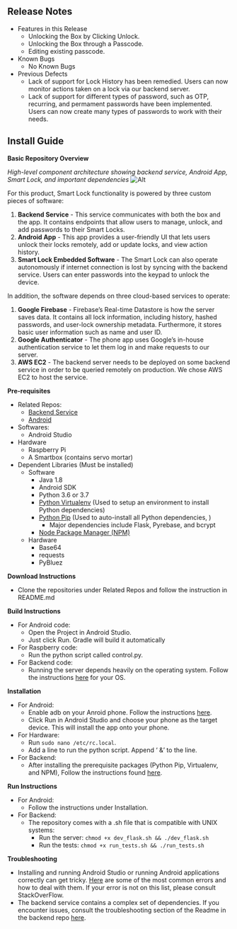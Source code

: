 ## **Release Notes**
* Features in this Release
   * Unlocking the Box by Clicking Unlock.
   * Unlocking the Box through a Passcode.
   * Editing existing passcode.
* Known Bugs
  * No Known Bugs
* Previous Defects
  * Lack of support for Lock History has been remedied. Users can now monitor actions taken on a lock via our backend server.
  * Lack of support for different types of password, such as OTP, recurring, and permament passwords have been implemented. Users can now create many types of passwords to work with their needs.

## **Install Guide**

**Basic Repository Overview**

_High-level component architecture showing backend service, Android App, Smart Lock, and important dependencies_
![Alt](https://i.imgur.com/lL4rEwx.png)

For this product, Smart Lock functionality is powered by three custom pieces of software:
1. **Backend Service** - This service communicates with both the box and the app. It contains endpoints that allow users to manage, unlock, and add passwords to their Smart Locks.
2. **Android App** - This app provides a user-friendly UI that lets users unlock their locks remotely, add or update locks, and view action history.
3. **Smart Lock Embedded Software** - The Smart Lock can also operate autonomously if internet connection is lost by syncing with the backend service. Users can enter passwords into the keypad to unlock the device.

In addition, the software depends on three cloud-based services to operate:
1. **Google Firebase** - Firebase’s Real-time Datastore is how the server saves data. It contains all lock information, including history, hashed passwords, and user-lock ownership metadata. Furthermore, it stores basic user information such as name and user ID.
2. **Google Authenticator** - The phone app uses Google’s in-house authentication service to let them log in and make requests to our server.
3. **AWS EC2** - The backend server needs to be deployed on some backend service in order to be queried remotely on production. We chose AWS EC2 to host the service.

**Pre-requisites**
* Related Repos:
    * [Backend Service](https://github.com/JerAguilon/Junior-Design-Smart-Lock)
    * [Android](https://github.com/myothiha09/SmartBox)
* Softwares:
    * Android Studio
* Hardware
    * Raspberry Pi
    * A Smartbox (contains servo mortar)
* Dependent Libraries (Must be installed)
    * Software
        * Java 1.8
        * Android SDK
        * Python 3.6 or 3.7
        * [Python Virtualenv](https://docs.python-guide.org/dev/virtualenvs/) (Used to setup an environment to install Python dependencies)
        * [Python Pip](https://pypi.org/project/pip/) (Used to auto-install all Python dependencies, )
            * Major dependencies include Flask, Pyrebase, and bcrypt
        * [Node Package Manager (NPM)](https://www.npmjs.com/get-npm)
    * Hardware
        * Base64
        * requests
        * PyBluez


**Download Instructions**
* Clone the repositories under Related Repos and follow the instruction in README.md

**Build Instructions**
* For Android code:
    * Open the Project in Android Studio.
    * Just click Run. Gradle will build it automatically
* For Raspberry code:
    * Run the python script called control.py.
* For Backend code:
    * Running the server depends heavily on the operating system. Follow the instructions [here](https://github.com/JerAguilon/Junior-Design-Smart-Lock/blob/master/readme.md) for your OS.

**Installation**
* For Android:
    * Enable adb on your Anroid phone. Follow the instructions [here](https://www.howtogeek.com/125769/how-to-install-and-use-abd-the-android-debug-bridge-utility/). 
    * Click Run in Android Studio and choose your phone as the target device. This will install the app onto your phone.
* For Hardware:
    * Run `sudo nano /etc/rc.local`.
    * Add a line to run the python script. Append ‘ &’ to the line.
* For Backend: 
    * After installing the prerequisite packages (Python Pip, Virtualenv, and NPM), Follow the instructions found [here](https://github.com/JerAguilon/Junior-Design-Smart-Lock/blob/master/readme.md).


**Run Instructions**
* For Android:
    * Follow the instructions under Installation.
* For Backend:
    * The repository comes with a .sh file that is compatible with UNIX systems:
        * Run the server: `chmod +x dev_flask.sh && ./dev_flask.sh`
        * Run the tests: `chmod +x run_tests.sh && ./run_tests.sh`

**Troubleshooting**
* Installing and running Android Studio or running Android applications correctly can get tricky. [Here](https://code.tutsplus.com/tutorials/how-to-solve-androids-most-common-error-messages--cms-28706) are some of the most common errors and how to deal with them. If your error is not on this list, please consult StackOverFlow.
* The backend service contains a complex set of dependencies. If you encounter issues, consult the troubleshooting section of the Readme in the backend repo [here](https://github.com/JerAguilon/Junior-Design-Smart-Lock/blob/master/readme.md).

